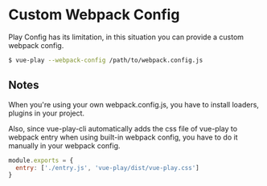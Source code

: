 # Custom Webpack Config

Play Config has its limitation, in this situation you can provide a custom webpack config.

```bash
$ vue-play --webpack-config /path/to/webpack.config.js
```

## Notes

When you're using your own webpack.config.js, you have to install loaders, plugins in your project.

Also, since vue-play-cli automatically adds the css file of vue-play to webpack entry when using built-in webpack config, you have to do it manually in your webpack config.

```js
module.exports = {
  entry: ['./entry.js', 'vue-play/dist/vue-play.css']
}
```
